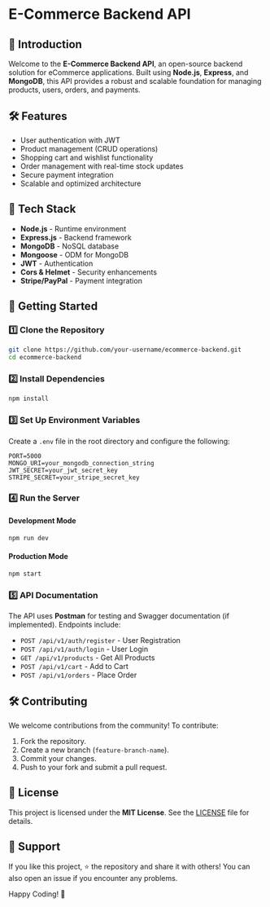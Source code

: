 # E-Commerce Backend API

## 🚀 Introduction
Welcome to the **E-Commerce Backend API**, an open-source backend solution for eCommerce applications. Built using **Node.js**, **Express**, and **MongoDB**, this API provides a robust and scalable foundation for managing products, users, orders, and payments.

## 🛠 Features
- User authentication with JWT
- Product management (CRUD operations)
- Shopping cart and wishlist functionality
- Order management with real-time stock updates
- Secure payment integration
- Scalable and optimized architecture

## 📌 Tech Stack
- **Node.js** - Runtime environment
- **Express.js** - Backend framework
- **MongoDB** - NoSQL database
- **Mongoose** - ODM for MongoDB
- **JWT** - Authentication
- **Cors & Helmet** - Security enhancements
- **Stripe/PayPal** - Payment integration

## 🚀 Getting Started
### 1️⃣ Clone the Repository
```sh
git clone https://github.com/your-username/ecommerce-backend.git
cd ecommerce-backend
```

### 2️⃣ Install Dependencies
```sh
npm install
```

### 3️⃣ Set Up Environment Variables
Create a `.env` file in the root directory and configure the following:
```env
PORT=5000
MONGO_URI=your_mongodb_connection_string
JWT_SECRET=your_jwt_secret_key
STRIPE_SECRET=your_stripe_secret_key
```

### 4️⃣ Run the Server
#### Development Mode
```sh
npm run dev
```
#### Production Mode
```sh
npm start
```

### 5️⃣ API Documentation
The API uses **Postman** for testing and Swagger documentation (if implemented). Endpoints include:
- `POST /api/v1/auth/register` - User Registration
- `POST /api/v1/auth/login` - User Login
- `GET /api/v1/products` - Get All Products
- `POST /api/v1/cart` - Add to Cart
- `POST /api/v1/orders` - Place Order

## 🛠 Contributing
We welcome contributions from the community! To contribute:
1. Fork the repository.
2. Create a new branch (`feature-branch-name`).
3. Commit your changes.
4. Push to your fork and submit a pull request.

## 📜 License
This project is licensed under the **MIT License**. See the [LICENSE](LICENSE) file for details.

## 🤝 Support
If you like this project, ⭐ the repository and share it with others! You can also open an issue if you encounter any problems.

Happy Coding! 🚀

